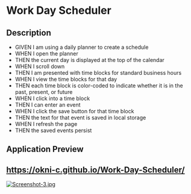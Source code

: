 # Work Day Scheduler

## Description
- GIVEN I am using a daily planner to create a schedule
- WHEN I open the planner
- THEN the current day is displayed at the top of the calendar
- WHEN I scroll down
- THEN I am presented with time blocks for standard business hours
- WHEN I view the time blocks for that day
- THEN each time block is color-coded to indicate whether it is in the past, present, or future
- WHEN I click into a time block
- THEN I can enter an event
- WHEN I click the save button for that time block
- THEN the text for that event is saved in local storage
- WHEN I refresh the page
- THEN the saved events persist

## Application Preview
## https://okni-c.github.io/Work-Day-Scheduler/

[![Screenshot-3.jpg](https://i.postimg.cc/J7sHf8j2/Screenshot-3.jpg)](https://postimg.cc/QVrM7R4Q)
